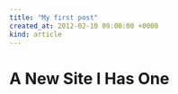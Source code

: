 ```yaml
---
title: "My first post"
created_at: 2012-02-10 09:00:00 +0000
kind: article
---
```


A New Site I Has One
====================
